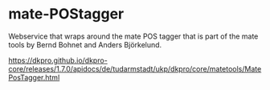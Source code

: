 # mate-POStagger
Webservice that wraps around the mate POS tagger that is part of the mate tools by Bernd Bohnet and Anders Björkelund.

https://dkpro.github.io/dkpro-core/releases/1.7.0/apidocs/de/tudarmstadt/ukp/dkpro/core/matetools/MatePosTagger.html
